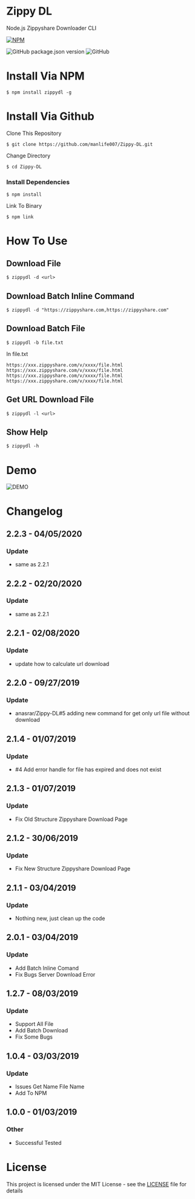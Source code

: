 # Zippy DL

Node.js Zippyshare Downloader CLI

[![NPM](https://nodei.co/npm/zippydl.png?compact=true)](https://nodei.co/npm/zippydl/)

![GitHub package.json version](https://img.shields.io/github/package-json/v/anasrar/Zippy-DL.svg) ![GitHub](https://img.shields.io/github/license/anasrar/Zippy-DL.svg)


# Install Via NPM

```
$ npm install zippydl -g
```

# Install Via Github

Clone This Repository

```
$ git clone https://github.com/manlife007/Zippy-DL.git
```

Change Directory

```
$ cd Zippy-DL
```

### Install Dependencies

```
$ npm install
```

Link To Binary
```
$ npm link
```

# How To Use


## Download File
```
$ zippydl -d <url>
```
## Download Batch Inline Command
```
$ zippydl -d "https://zippyshare.com,https://zippyshare.com"
```
## Download Batch File
```
$ zippydl -b file.txt
```
In file.txt
```
https://xxx.zippyshare.com/v/xxxx/file.html
https://xxx.zippyshare.com/v/xxxx/file.html
https://xxx.zippyshare.com/v/xxxx/file.html
https://xxx.zippyshare.com/v/xxxx/file.html
```
## Get URL Download File
```
$ zippydl -l <url>
```
## Show Help
```
$ zippydl -h
```

# Demo

![DEMO](DEMO.gif)


# Changelog

## 2.2.3 - 04/05/2020
### Update
- same as 2.2.1

## 2.2.2 - 02/20/2020
### Update
- same as 2.2.1

## 2.2.1 - 02/08/2020
### Update
- update how to calculate url download

## 2.2.0 - 09/27/2019
### Update
- anasrar/Zippy-DL#5 adding new command for get only url file without download

## 2.1.4 - 01/07/2019
### Update
- #4 Add error handle for file has expired and does not exist

## 2.1.3 - 01/07/2019
### Update
- Fix Old Structure Zippyshare Download Page

## 2.1.2 - 30/06/2019
### Update
- Fix New Structure Zippyshare Download Page

## 2.1.1 - 03/04/2019
### Update
- Nothing new, just clean up the code

## 2.0.1 - 03/04/2019
### Update
- Add Batch Inline Comand
- Fix Bugs Server Download Error

## 1.2.7 - 08/03/2019
### Update
- Support All File
- Add Batch Download
- Fix Some Bugs

## 1.0.4 - 03/03/2019
### Update
- Issues Get Name File Name
- Add To NPM

## 1.0.0 - 01/03/2019
### Other
- Successful Tested

# License

This project is licensed under the MIT License - see the [LICENSE](LICENSE) file for details
